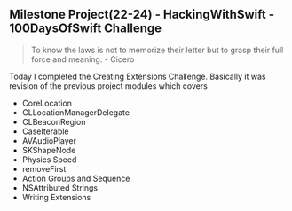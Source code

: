 ## Milestone Project(22-24) - HackingWithSwift - 100DaysOfSwift Challenge

> To know the laws is not to memorize their letter but to grasp their full force and meaning. - Cicero

Today I completed the Creating Extensions Challenge.
Basically it was revision of the previous project modules which covers

- CoreLocation
- CLLocationManagerDelegate
- CLBeaconRegion
- CaseIterable
- AVAudioPlayer
- SKShapeNode
- Physics Speed
- removeFirst
- Action Groups and Sequence
- NSAttributed Strings
- Writing Extensions
